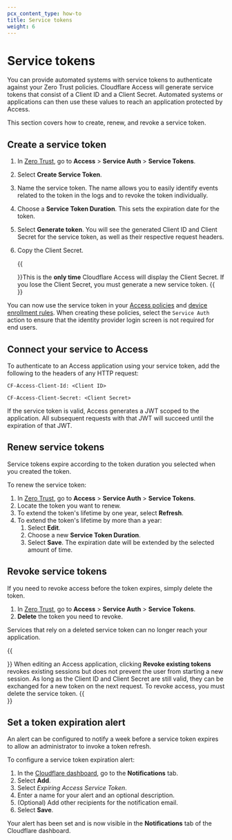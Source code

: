 ```yaml
---
pcx_content_type: how-to
title: Service tokens
weight: 6
---
```


# Service tokens

You can provide automated systems with service tokens to authenticate against your Zero Trust policies. Cloudflare Access will generate service tokens that consist of a Client ID and a Client Secret. Automated systems or applications can then use these values to reach an application protected by Access.

This section covers how to create, renew, and revoke a service token.

## Create a service token

1. In [Zero Trust](https://one.dash.cloudflare.com), go to **Access** > **Service Auth** > **Service Tokens**.

2. Select **Create Service Token**.

3. Name the service token. The name allows you to easily identify events related to the token in the logs and to revoke the token individually.

4. Choose a **Service Token Duration**. This sets the expiration date for the token.

5. Select **Generate token**. You will see the generated Client ID and Client Secret for the service token, as well as their respective request headers.

6. Copy the Client Secret.

   {{<Aside type="warning" header="Important">}}This is the **only time** Cloudflare Access will display the Client Secret. If you lose the Client Secret, you must generate a new service token.
   {{</Aside>}}

You can now use the service token in your [Access policies](/cloudflare-one/policies/access/) and [device enrollment rules](/cloudflare-one/connections/connect-devices/warp/deployment/device-enrollment/). When creating these policies, select the `Service Auth` action to ensure that the identity provider login screen is not required for end users.

## Connect your service to Access

To authenticate to an Access application using your service token, add the following to the headers of any HTTP request:

`CF-Access-Client-Id: <Client ID>`

`CF-Access-Client-Secret: <Client Secret>`

If the service token is valid, Access generates a JWT scoped to the application. All subsequent requests with that JWT will succeed until the expiration of that JWT.

## Renew service tokens

Service tokens expire according to the token duration you selected when you created the token.

To renew the service token:

1. In [Zero Trust](https://one.dash.cloudflare.com), go to **Access** > **Service Auth** > **Service Tokens**.
2. Locate the token you want to renew.
3. To extend the token's lifetime by one year, select **Refresh**.
4. To extend the token's lifetime by more than a year:
   1. Select **Edit**.
   2. Choose a new **Service Token Duration**.
   3. Select **Save**. The expiration date will be extended by the selected amount of time.

## Revoke service tokens

If you need to revoke access before the token expires, simply delete the token.

1. In [Zero Trust](https://one.dash.cloudflare.com), go to **Access** > **Service Auth** > **Service Tokens**.
2. **Delete** the token you need to revoke.

Services that rely on a deleted service token can no longer reach your application.

{{<Aside type="note">}}
When editing an Access application, clicking **Revoke existing tokens** revokes existing sessions but does not prevent the user from starting a new session. As long as the Client ID and Client Secret are still valid, they can be exchanged for a new token on the next request. To revoke access, you must delete the service token.
{{</Aside>}}

## Set a token expiration alert

An alert can be configured to notify a week before a service token expires to allow an administrator to invoke a token refresh.

To configure a service token expiration alert:

1. In the [Cloudflare dashboard](https://dash.cloudflare.com), go to the **Notifications** tab.
2. Select **Add**.
3. Select _Expiring Access Service Token_.
4. Enter a name for your alert and an optional description.
5. (Optional) Add other recipients for the notification email.
6. Select **Save**.

Your alert has been set and is now visible in the **Notifications** tab of the Cloudflare dashboard.
